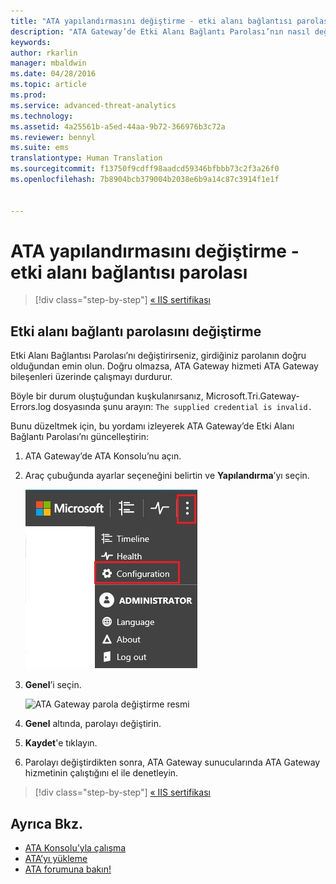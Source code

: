 ```yaml
---
title: "ATA yapılandırmasını değiştirme - etki alanı bağlantısı parolası | Microsoft ATA"
description: "ATA Gateway’de Etki Alanı Bağlantı Parolası’nın nasıl değiştirileceği açıklanır."
keywords: 
author: rkarlin
manager: mbaldwin
ms.date: 04/28/2016
ms.topic: article
ms.prod: 
ms.service: advanced-threat-analytics
ms.technology: 
ms.assetid: 4a25561b-a5ed-44aa-9b72-366976b3c72a
ms.reviewer: bennyl
ms.suite: ems
translationtype: Human Translation
ms.sourcegitcommit: f13750f9cdff98aadcd59346bfbbb73c2f3a26f0
ms.openlocfilehash: 7b8904bcb379004b2038e6b9a14c87c3914f1e1f


---
```


# ATA yapılandırmasını değiştirme - etki alanı bağlantısı parolası

>[!div class="step-by-step"]
[« IIS sertifikası](modifying-ata-config-iiscert.md)


## Etki alanı bağlantı parolasını değiştirme
Etki Alanı Bağlantısı Parolası’nı değiştirirseniz, girdiğiniz parolanın doğru olduğundan emin olun. Doğru olmazsa, ATA Gateway hizmeti ATA Gateway bileşenleri üzerinde çalışmayı durdurur.

Böyle bir durum oluştuğundan kuşkulanırsanız, Microsoft.Tri.Gateway-Errors.log dosyasında şunu arayın:
`The supplied credential is invalid.`

Bunu düzeltmek için, bu yordamı izleyerek ATA Gateway’de Etki Alanı Bağlantı Parolası’nı güncelleştirin:

1.  ATA Gateway’de ATA Konsolu’nu açın.

2.  Araç çubuğunda ayarlar seçeneğini belirtin ve **Yapılandırma**’yı seçin.

    ![ATA yapılandırma ayarları simgesi](media/ATA-config-icon.JPG)

3.  **Genel**’i seçin.

    ![ATA Gateway parola değiştirme resmi](media/ATA-GW-change-DC-password.JPG)

4.  **Genel** altında, parolayı değiştirin.

5.  **Kaydet**'e tıklayın.

6.  Parolayı değiştirdikten sonra, ATA Gateway sunucularında ATA Gateway hizmetinin çalıştığını el ile denetleyin.

>[!div class="step-by-step"]
[« IIS sertifikası](modifying-ata-config-iiscert.md)

## Ayrıca Bkz.
- [ATA Konsolu’yla çalışma](working-with-ata-console.md)
- [ATA’yı yükleme](install-ata.md)
- [ATA forumuna bakın!](https://social.technet.microsoft.com/Forums/security/home?forum=mata)



<!--HONumber=Jul16_HO4-->


